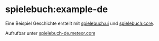 # spielebuch:example-de
Eine Beispiel Geschichte erstellt mit  [spielebuch:ui](https://github.com/spielebuch/ui) und [spielebuch:core](https://github.com/spielebuch/core).

Aufrufbar unter [spielebuch-de.meteor.com](http://spielebuch-de.meteor.com)
